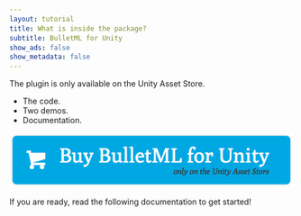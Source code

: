 ```yaml
---
layout: tutorial
title: What is inside the package?
subtitle: BulletML for Unity
show_ads: false
show_metadata: false
---
```


The plugin is only available on the Unity Asset Store.

* The code.
* Two demos.
* Documentation.

<a href="#todo">
  <img
    src="../-img/buy.png"
    style="border: none;"
    alt="Buy BulletML for Unity"
    title="Buy BulletML for Unity"
  />
</a>

If you are ready, read the following documentation to get started!
